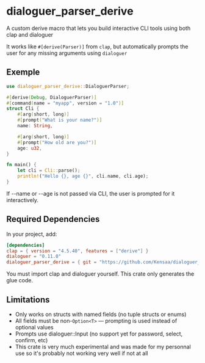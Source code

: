 # dialoguer_parser_derive

A custom derive macro that lets you build interactive CLI tools using both clap and dialoguer

It works like `#[derive(Parser)]` from `clap`, but automatically prompts the user for any missing arguments using `dialoguer`

## Exemple

```rust
use dialoguer_parser_derive::DialoguerParser;

#[derive(Debug, DialoguerParser)]
#[command(name = "myapp", version = "1.0")]
struct Cli {
    #[arg(short, long)]
    #[prompt("What is your name?")]
    name: String,

    #[arg(short, long)]
    #[prompt("How old are you?")]
    age: u32,
}

fn main() {
    let cli = Cli::parse();
    println!("Hello {}, age {}", cli.name, cli.age);
}
```
If --name or --age is not passed via CLI, the user is prompted for it interactively.

## Required Dependencies
In your project, add:
```Toml
[dependencies]
clap = { version = "4.5.40", features = ["derive"] }
dialoguer = "0.11.0"
dialoguer_parser_derive = { git = "https://github.com/Kensaa/dialoguer_parser_derive.git" }
```
You must import clap and dialoguer yourself. This crate only generates the glue code.

## Limitations
- Only works on structs with named fields (no tuple structs or enums)
- All fields must be non-`Option<T>` — prompting is used instead of optional values
- Prompts use dialoguer::Input (no support yet for password, select, confirm, etc)
- This crate is very much experimental and was made for my personnal use so it's probably not working very well if not at all